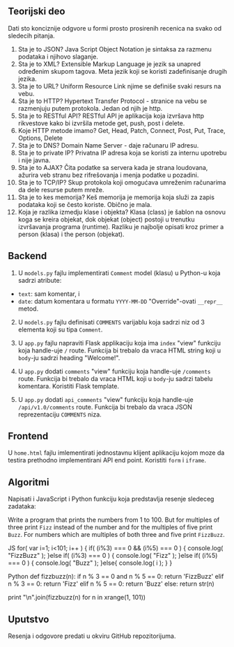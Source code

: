 Teorijski deo
---

Dati sto konciznije odgvore u formi prosto prosirenih recenica na svako od sledecih pitanja.

01. Sta je to JSON?
Java Script Object Notation je sintaksa za razmenu podataka i njihovo slaganje.
02. Sta je to XML?
Extensible Markup Language je jezik sa unapred određenim skupom tagova. Meta jezik koji se koristi zadefinisanje drugih jezika.
03. Sta je to URL?
Uniform Resource Link njime se definiše svaki resurs na vebu.
04. Sta je to HTTP?
Hypertext Transfer Protocol - stranice na vebu se razmenjuju putem protokola. Jedan od njih je http.
05. Sta je to RESTful API?
RESTful API  je aplikacija koja izvršava http rikvestove kako bi izvršila metode get, push, post i delete. 
06. Koje HTTP metode imamo?
Get, Head, Patch, Connect, Post, Put, Trace, Options, Delete
07. Sta je to DNS?
Domain Name Server - daje računaru IP adresu.
08. Sta je to private IP?
Privatna IP adresa koja se koristi za internu upotrebu i nije javna.
09. Sta je to AJAX?
Čita podatke sa servera kada je strana loudovana, ažurira veb stranu bez rifrešovanja i menja podatke u pozadini.
10. Sta je to TCP/IP?
Skup protokola koji omogućava umreženim računarima da dele resurse putem mreže.
11. Sta je to kes memorija?
Keš memorija je memorija koja služi za zapis podataka koji se često koriste. Obično je mala. 
12. Koja je razlika izmedju klase i objekta?
Klasa (class) je šablon na osnovu koga se kreira objekat, dok objekat (object) postoji u trenutku izvršavanja programa (runtime). Razliku je najbolje opisati kroz primer a person (klasa) i the person (objekat).

Backend
---

1. U `models.py` fajlu implementirati `Comment` model (klasu) u Python-u koja sadrzi atribute:
- `text`: sam komentar, i
- `date`: datum komentara u formatu `YYYY-MM-DD`
"Override"-ovati `__repr__` metod.

2. U `models.py` fajlu definisati `COMMENTS` varijablu koja sadrzi niz od 3 elementa koji su tipa `Comment`. 

3. U `app.py` fajlu napraviti Flask applikaciju koja ima `index` "view" funkciju koja handle-uje `/` route. Funkcija bi trebalo da vraca HTML string koji u `body`-ju sadrzi heading "Welcome!".

4. U `app.py` dodati `comments` "view" funkciju koja handle-uje `/comments` route. Funkcija bi trebalo da vraca HTML koji u `body`-ju sadrzi tabelu komentara. Koristiti Flask template.

5.  U `app.py` dodati `api_comments` "view" funkciju koja handle-uje `/api/v1.0/comments` route. Funkcija bi trebalo da vraca JSON reprezentaciju `COMMENTS` niza.

Frontend
---

U `home.html` fajlu imlementirati jednostavnu klijent aplikaciju kojom moze da testira prethodno implementirani API end point. Koristiti `form` i `iframe`.

Algoritmi
---

Napisati i JavaScript i Python funkciju koja predstavlja resenje sledeceg zadataka:

Write a program that prints the numbers from 1 to 100. But for multiples of three print `Fizz` instead of the number and for the multiples of five print `Buzz`. For numbers which are multiples of both three and five print `FizzBuzz`.

JS
for( var i=1; i<101; i++ ) {
    if( (i%3) === 0 && (i%5) === 0 ) {
        console.log( "FizzBuzz" );
    }else if( (i%3) === 0 ) {
        console.log( "Fizz" );
    }else if( (i%5) === 0 ) {
        console.log( "Buzz" );
    }else{
        console.log( i );
    }
}

Python
def fizzbuzz(n):
    if n % 3 == 0 and n % 5 == 0:
        return 'FizzBuzz'
    elif n % 3 == 0:
        return 'Fizz'
    elif n % 5 == 0:
        return 'Buzz'
    else:
        return str(n)

print "\n".join(fizzbuzz(n) for n in xrange(1, 101))

Uputstvo
---

Resenja i odgovore predati u okviru GitHub repozitorijuma.